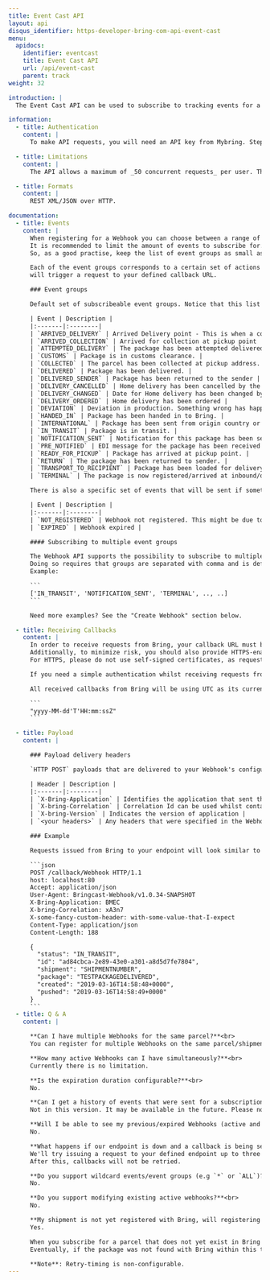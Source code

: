 ```yaml
---
title: Event Cast API
layout: api
disqus_identifier: https-developer-bring-com-api-event-cast
menu:
  apidocs:
    identifier: eventcast
    title: Event Cast API
    url: /api/event-cast
    parent: track
weight: 32

introduction: |
  The Event Cast API can be used to subscribe to tracking events for a given shipment using webhooks. Event notifications are automatically pushed to the subscriber as they happen, which makes it unnecessary to repeatedly poll statuses calling the Tracking API. You define an endpoint that accepts HTTP POST, and whenever an event is registered for a subscribed shipment, we send it to the URL.

information:
  - title: Authentication
    content: |
      To make API requests, you will need an API key from Mybring. Steps for getting a key and description of headers can be found on the general API [Getting Started / Authentication](/api/#authentication) page.

  - title: Limitations
    content: |
      The API allows a maximum of _50 concurrent requests_ per user. The maximum amount of shipments that can be batch created is limited to _100 per request_. The test endpoint allows a maximum of _10 concurrent requests_ per user.

  - title: Formats
    content: |
      REST XML/JSON over HTTP.

documentation:
  - title: Events
    content: |
      When registering for a Webhook you can choose between a range of different event groups that you can subscribe for.
      It is recommended to limit the amount of events to subscribe for. Bring will send an event on each of the events occurred which in result may send quite a few HTTP-requests to your server.
      So, as a good practise, keep the list of event groups as small as possible.

      Each of the event groups corresponds to a certain set of actions that can happen to the package/shipment you subscribe for. For instance, if you subscribe to `DELIVERED`, all internal Bring-events
      will trigger a request to your defined callback URL.

      ### Event groups

      Default set of subscribeable event groups. Notice that this list is subject for change.

      | Event | Description |
      |:-------|:--------|
      | `ARRIVED_DELIVERY` | Arrived Delivery point - This is when a container arrives at recipients address, and can start unloading. |
      | `ARRIVED_COLLECTION` | Arrived for collection at pickup point |
      | `ATTEMPTED_DELIVERY` | The package has been attempted delivered at the door. Depending on the service it will be tried again or sent to closest pickup point. |
      | `CUSTOMS` | Package is in customs clearance. |
      | `COLLECTED` | The parcel has been collected at pickup address. |
      | `DELIVERED` | Package has been delivered. |
      | `DELIVERED_SENDER` | Package has been returned to the sender |
      | `DELIVERY_CANCELLED` | Home delivery has been cancelled by the customer. |
      | `DELIVERY_CHANGED` | Date for Home delivery has been changed by customer. |
      | `DELIVERY_ORDERED` | Home delivery has been ordered |
      | `DEVIATION` | Deviation in production. Something wrong has happened and there is a probability for delay. |
      | `HANDED_IN` | Package has been handed in to Bring. |
      | `INTERNATIONAL` | Package has been sent from origin country or arrived at destination country. |
      | `IN_TRANSIT` | Package is in transit. |
      | `NOTIFICATION_SENT` | Notification for this package has been sent by sms, push and/or mail. This can be informational notifications and action notification like pickup notice. |
      | `PRE_NOTIFIED` | EDI message for the package has been received by Bring. |
      | `READY_FOR_PICKUP` | Package has arrived at pickup point. |
      | `RETURN` | The package has been returned to sender. |
      | `TRANSPORT_TO_RECIPIENT` | Package has been loaded for delivery to the recipient. |
      | `TERMINAL` | The package is now registered/arrived at inbound/outbound storage terminal |

      There is also a specific set of events that will be sent if something deviates from the normal event flow:

      | Event | Description |
      |:-------|:--------|
      | `NOT_REGISTERED` | Webhook not registered. This might be due to the parcel-/shipment-number not being found with Bring' systems and can trigger after up to two - 2 - days |
      | `EXPIRED` | Webhook expired |

      #### Subscribing to multiple event groups

      The Webhook API supports the possibility to subscribe to multiple event groups at the same time.
      Doing so requires that groups are separated with comma and is defined as an array.
      Example:

      ```
      ['IN_TRANSIT', 'NOTIFICATION_SENT', 'TERMINAL', .., ..]
      ```

      Need more examples? See the "Create Webhook" section below.

  - title: Receiving Callbacks
    content: |
      In order to receive requests from Bring, your callback URL must be accessible on the internet and able to receive requests from Bring IPs.
      Additionally, to minimize risk, you should also provide HTTPS-enabled endpoints and use some kind of authentication mechanism.
      For HTTPS, please do not use self-signed certificates, as requests may fail from Bring' side and you'll receive no requests.

      If you need a simple authentication whilst receiving requests from Bring, we recommend utilizing the header functionality provided by the Webhook configuration.

      All received callbacks from Bring will be using UTC as its current timezone and is based on the following format (Java):

      ```
      "yyyy-MM-dd'T'HH:mm:ssZ"
      ```

  - title: Payload
    content: |

      ### Payload delivery headers

      `HTTP POST` payloads that are delivered to your Webhook's configured URL endpoint contains several Bring specific headers:

      | Header | Description |
      |:-------|:--------|
      | `X-Bring-Application` | Identifies the application that sent the request to your endpoint |
      | `X-bring-Correlation` | Correlation Id can be used whilst contacting Bring on error cases |
      | `X-bring-Version` | Indicates the version of application |
      | `<your headers>` | Any headers that were specified in the Webhook configuration will also be appended |

      ### Example

      Requests issued from Bring to your endpoint will look similar to this:

      ```json
      POST /callback/Webhook HTTP/1.1
      host: localhost:80
      Accept: application/json
      User-Agent: Bringcast-Webhook/v1.0.34-SNAPSHOT
      X-Bring-Application: BMEC
      X-bring-Correlation: xA3n7
      X-some-fancy-custom-header: with-some-value-that-I-expect
      Content-Type: application/json
      Content-Length: 188

      {
        "status": "IN_TRANSIT",
        "id": "ad84cbca-2e89-43e0-a301-a8d5d7fe7804",
        "shipment": "SHIPMENTNUMBER",
        "package": "TESTPACKAGEDELIVERED",
        "created": "2019-03-16T14:58:48+0000",
        "pushed": "2019-03-16T14:58:49+0000"
      }
      ```
  - title: Q & A
    content: |

      **Can I have multiple Webhooks for the same parcel?**<br>
      You can register for multiple Webhooks on the same parcel/shipment, as long as the event groups are different for each registration.

      **How many active Webhooks can I have simultaneously?**<br>
      Currently there is no limitation.

      **Is the expiration duration configurable?**<br>
      No.

      **Can I get a history of events that were sent for a subscription?**<br>
      Not in this version. It may be available in the future. Please note that you may use the [Tracking API](/api/tracking) if you'd like the entire list of events that has happened for a lifecycle related to a shipment.

      **Will I be able to see my previous/expired Webhooks (active and inactive)?**<br>
      No.

      **What happens if our endpoint is down and a callback is being sent?**<br>
      We'll try issuing a request to your defined endpoint up to three - 3 - times with a delay on 30 minutes for the two first, then wait an hour for the last retry.
      After this, callbacks will not be retried.

      **Do you support wildcard events/event groups (e.g `*` or `ALL`)?**<br>
      No.

      **Do you support modifying existing active webhooks?**<br>
      No.

      **My shipment is not yet registered with Bring, will registering for Webhook work related to that tracking number?**<br>
      Yes.

      When you subscribe for a parcel that does not yet exist in Bring' systems, a retry mechanism will try for up to two - 2 - days to ensure that the Webhook will be registered when the parcel is found internally.
      Eventually, if the package was not found with Bring within this timeframe - a notification will be sent on the callback URL configured for that Webhook which notifies this.

      **Note**: Retry-timing is non-configurable.
---
```

